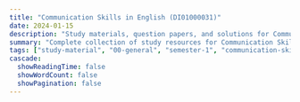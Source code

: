 ```yaml
---
title: "Communication Skills in English (DI01000031)"
date: 2024-01-15
description: "Study materials, question papers, and solutions for Communication Skills in English (DI01000031) - General Studies, Semester 1"
summary: "Complete collection of study resources for Communication Skills in English including syllabus, question papers from 2024, and detailed solutions"
tags: ["study-material", "00-general", "semester-1", "communication-skills", "DI01000031"]
cascade:
  showReadingTime: false
  showWordCount: false
  showPagination: false
---
```

